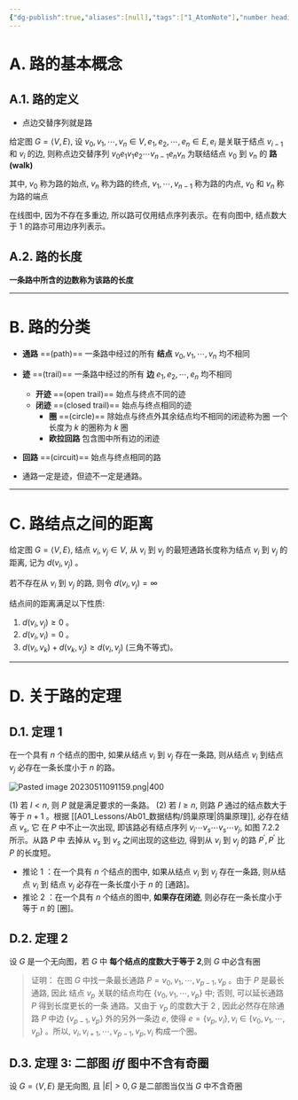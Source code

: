 ```yaml
---
{"dg-publish":true,"aliases":[null],"tags":["1_AtomNote"],"number headings":"auto, first-level 1, max 6, A.1.","Created-Date":"2023-10-26 14:49:30","Modified-Date":"2024-04-18 11:53:23","permalink":"/A01_Lessons/Ab01_数据结构/路/","dgPassFrontmatter":true}
---
```




# A. 路的基本概念

## A.1. 路的定义

- 点边交替序列就是路

给定图 $G=\langle V, E\rangle$, 设 $v_0, v_1, \cdots, v_n \in V, e_1, e_2, \cdots, e_n \in E, e_i$ 是关联于结点 $v_{i-1}$ 和 $v_i$ 的边, 则称点边交替序列 $v_0 e_1 v_1 e_2 \cdots v_{n-1} e_n v_n$ 为联结结点 $v_0$ 到 $v_n$ 的 **路 (walk)**

其中, $v_0$ 称为路的始点, $v_n$ 称为路的终点, $v_1, \cdots, v_{n-1}$ 称为路的内点, $v_0$ 和 $v_n$ 称为路的端点

在线图中, 因为不存在多重边, 所以路可仅用结点序列表示。在有向图中, 结点数大于 1 的路亦可用边序列表示。





## A.2. 路的长度

**一条路中所含的边数称为该路的长度**



---

# B. 路的分类

- **通路** ==(path)==
  一条路中经过的所有 **结点** $v_0, v_1, \cdots, v_n$ 均不相同
- **迹** ==(trail)==
  一条路中经过的所有 **边** $e_1, e_2, \cdots, e_n$ 均不相同
	- **开迹** ==(open trail)==
	  始点与终点不同的迹
	- **闭迹** ==(closed trail)==
	  始点与终点相同的迹
		- **圈** ==(circle)==
		  除始点与终点外其余结点均不相同的闭迹称为圈
		  一个长度为 $k$ 的圈称为 $k$ 圈
		- **欧拉回路**
		  包含图中所有边的闭迹
- **回路** ==(circuit)==
  始点与终点相同的路



- 通路一定是迹，但迹不一定是通路。

---

# C. 路结点之间的距离

给定图 $G=\langle V, E\rangle$, 结点 $v_i, v_j \in V$, 从 $v_i$ 到 $v_j$ 的最短通路长度称为结点 $v_i$ 到 $v_j$ 的距离, 记为 $d\left(v_i, v_j\right)$ 。

若不存在从 $v_i$ 到 $v_j$ 的路, 则令 $d\left(v_i, v_j\right)=\infty$ 

结点间的距离满足以下性质:
1. $d\left(v_i, v_j\right) \geqslant 0$ 。
2. $d\left(v_i, v_i\right)=0$ 。
3. $d\left(v_i, v_k\right)+d\left(v_k, v_j\right) \geqslant d\left(v_i, v_j\right)$ (三角不等式)。



---

# D. 关于路的定理

## D.1. 定理 1

在一个具有 $n$ 个结点的图中, 如果从结点 $v_i$ 到 $v_j$ 存在一条路, 则从结点 $v_i$ 到结点 $v_j$ 必存在一条长度小于 $n$ 的路。

![Pasted image 20230511091159.png|400](/img/user/Z02_ObFiles/Attachments/Pasted%20image%2020230511091159.png)


(1) 若 $l<n$, 则 $P$ 就是满足要求的一条路。
(2) 若 $l \geqslant n$, 则路 $P$ 通过的结点数大于等于 $n+1$ 。根据 [[A01_Lessons/Ab01_数据结构/鸽巢原理\|鸽巢原理]], 必存在结点 $v_s$, 它 在 $P$ 中不止一次出现, 即该路必有结点序列 $v_i \cdots v_s \cdots v_s \cdots v_j$, 如图 7.2.2 所示。从路 $P$ 中 去掉从 $v_s$ 到 $v_s$ 之间出现的这些边, 得到从 $v_i$ 到 $v_j$ 的路 $P^{\prime}, P^{\prime}$ 比 $P$ 的长度短。

- 推论 1 ：在一个具有 $n$ 个结点的图中, 如果从结点 $v_i$ 到 $v_j$ 存在一条路, 则从结点 $v_i$ 到 结点 $v_j$ 必存在一条长度小于 $n$ 的 [通路]。
- 推论 2 ：在一个具有 $n$ 个结点的图中, **如果存在闭迹**, 则必存在一条长度小于等于 $n$ 的 [圈]。



## D.2. 定理 2

设 $G$ 是一个无向图，若 $G$ 中 **每个结点的度数大于等于 2**,则 $G$ 中必含有圈



>证明： 在图 $G$ 中找一条最长通路 $P=v_0, v_1, \cdots, v_{p-1}, v_p$ 。由于 $P$ 是最长通路, 因此 结点 $v_p$ 关联的结点均在 $\left\{v_0, v_1, \cdots, v_p\right\}$ 中; 否则, 可以延长通路 $P$ 得到长度更长的一条 通路。又由于 $v_p$ 的度数大于 2 , 因此必然存在除通路 $P$ 中边 $\left\{v_{p-1}, v_p\right\}$ 外的另外一条边 $e$, 使得 $e=\left\{v_p, v_i\right\}, v_i \in\left\{v_0, v_1, \cdots, v_p\right\}$ 。所以, $v_i, v_{i+1}, \cdots, v_{p-1}, v_p, v_i$ 构成一个圈。


## D.3. 定理 3: 二部图 $iff$ 图中不含有奇圈

设 $G=\langle V, E\rangle$ 是无向图, 且 $|E|>0, G$ 是二部图当仅当 $G$ 中不含奇圈




